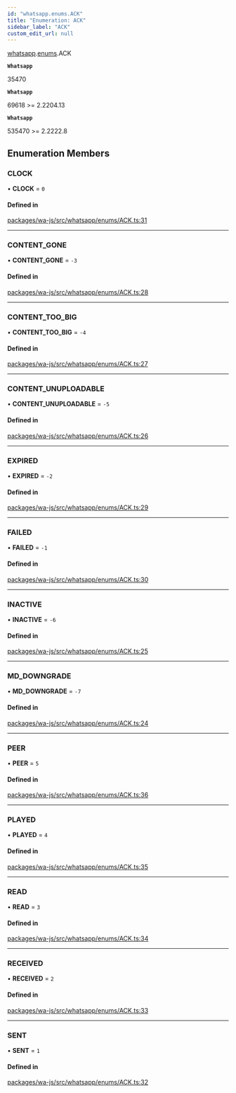 ```yaml
---
id: "whatsapp.enums.ACK"
title: "Enumeration: ACK"
sidebar_label: "ACK"
custom_edit_url: null
---
```


[whatsapp](../namespaces/whatsapp.md).[enums](../namespaces/whatsapp.enums.md).ACK

**`Whatsapp`**

35470

**`Whatsapp`**

69618 >= 2.2204.13

**`Whatsapp`**

535470 >= 2.2222.8

## Enumeration Members

### CLOCK

• **CLOCK** = ``0``

#### Defined in

[packages/wa-js/src/whatsapp/enums/ACK.ts:31](https://github.com/wppconnect-team/wa-js/blob/main/src/whatsapp/enums/ACK.ts#L31)

___

### CONTENT\_GONE

• **CONTENT\_GONE** = ``-3``

#### Defined in

[packages/wa-js/src/whatsapp/enums/ACK.ts:28](https://github.com/wppconnect-team/wa-js/blob/main/src/whatsapp/enums/ACK.ts#L28)

___

### CONTENT\_TOO\_BIG

• **CONTENT\_TOO\_BIG** = ``-4``

#### Defined in

[packages/wa-js/src/whatsapp/enums/ACK.ts:27](https://github.com/wppconnect-team/wa-js/blob/main/src/whatsapp/enums/ACK.ts#L27)

___

### CONTENT\_UNUPLOADABLE

• **CONTENT\_UNUPLOADABLE** = ``-5``

#### Defined in

[packages/wa-js/src/whatsapp/enums/ACK.ts:26](https://github.com/wppconnect-team/wa-js/blob/main/src/whatsapp/enums/ACK.ts#L26)

___

### EXPIRED

• **EXPIRED** = ``-2``

#### Defined in

[packages/wa-js/src/whatsapp/enums/ACK.ts:29](https://github.com/wppconnect-team/wa-js/blob/main/src/whatsapp/enums/ACK.ts#L29)

___

### FAILED

• **FAILED** = ``-1``

#### Defined in

[packages/wa-js/src/whatsapp/enums/ACK.ts:30](https://github.com/wppconnect-team/wa-js/blob/main/src/whatsapp/enums/ACK.ts#L30)

___

### INACTIVE

• **INACTIVE** = ``-6``

#### Defined in

[packages/wa-js/src/whatsapp/enums/ACK.ts:25](https://github.com/wppconnect-team/wa-js/blob/main/src/whatsapp/enums/ACK.ts#L25)

___

### MD\_DOWNGRADE

• **MD\_DOWNGRADE** = ``-7``

#### Defined in

[packages/wa-js/src/whatsapp/enums/ACK.ts:24](https://github.com/wppconnect-team/wa-js/blob/main/src/whatsapp/enums/ACK.ts#L24)

___

### PEER

• **PEER** = ``5``

#### Defined in

[packages/wa-js/src/whatsapp/enums/ACK.ts:36](https://github.com/wppconnect-team/wa-js/blob/main/src/whatsapp/enums/ACK.ts#L36)

___

### PLAYED

• **PLAYED** = ``4``

#### Defined in

[packages/wa-js/src/whatsapp/enums/ACK.ts:35](https://github.com/wppconnect-team/wa-js/blob/main/src/whatsapp/enums/ACK.ts#L35)

___

### READ

• **READ** = ``3``

#### Defined in

[packages/wa-js/src/whatsapp/enums/ACK.ts:34](https://github.com/wppconnect-team/wa-js/blob/main/src/whatsapp/enums/ACK.ts#L34)

___

### RECEIVED

• **RECEIVED** = ``2``

#### Defined in

[packages/wa-js/src/whatsapp/enums/ACK.ts:33](https://github.com/wppconnect-team/wa-js/blob/main/src/whatsapp/enums/ACK.ts#L33)

___

### SENT

• **SENT** = ``1``

#### Defined in

[packages/wa-js/src/whatsapp/enums/ACK.ts:32](https://github.com/wppconnect-team/wa-js/blob/main/src/whatsapp/enums/ACK.ts#L32)
